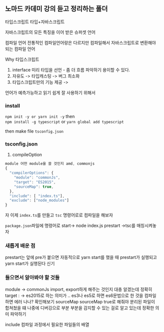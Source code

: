 ## 노마드 카데미 강의 듣고 정리하는 폴더

타입스크립트 타입+자바스크립트 

자바스크립트의 모든 특징을 이어 받은 슈퍼셋 언어

컴파일 언어 전통적인 컴파일언어랑은 다르지만 컴파일해서 
자바스크립트로 변환해야 되는 컴파일 언어

Why 타입스크립트 

1. interface  미리 타입을 선언 - 좀 더 흐름 파악하기 용이할 수 있다.
2. 자유도 -> 타입캐스팅 -> 버그 최소화
3. 타입스크립트만의 기능 제공 ->

언어가 예측가능하고 읽기 쉽게 잘 사용하기 위해서 

###  install

`npm init -y or yarn init -y`
then <br>
`npm install -g typescript` or `yarn global add typescript` <br>

then make file `tsconfig.json`

### tsconfig.json

1. compileOption

```js
module 어떤 module을 쓸 것인지 amd, commonjs
{
  "compilerOptions": {
    "module": "commonJs",
    "target": "ES2015",
    "sourceMap": true,
  },
  "include": [ "index.ts"],
  "exclude": ["node_modules"]
}
```

자 이제 `index.ts`를 만들고 
`tsc` 명령어로로 컴파일을 해보자 

`package.json`파일에
명령어로 start-> node index.js 
prestart ->tsc를 매칭시켜놓자

### 새롭게 배운 점

prestart는 앞에 pre가 붙으면 자동적으로 yarn start를 했을 때 prestart가 실행되고 yarn start가 실행된다 신기

### 들으면서 알아봐야 할 것들 

module -> commonJs import, export하게 해주는 것인지 대충 알겠는데 정확히 
target : -> es2015로 하는 의미가 .. es3나 es5로 하면 es6문법으로 한 것을 컴파일 하면 에러 나나?
확인해보기 
sourceMap sourceMap true로 해줘야 분리된 파일이 합쳐쳤을 떄 나중에 디버깅으로 부분 부분을 감지할 수 있는 걸로 알고 있는데 정확한 의미 파악하기 

include 컴파일 과정에서 필요한 파일들의 배열


